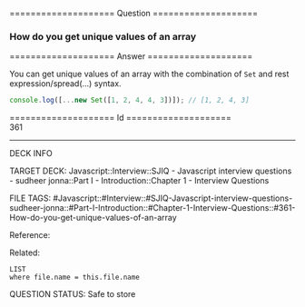 ==================== Question ====================  

### How do you get unique values of an array  

==================== Answer ====================  

You can get unique values of an array with the combination of `Set` and rest
expression/spread(...) syntax.

```javascript
console.log([...new Set([1, 2, 4, 4, 3])]); // [1, 2, 4, 3]
```

==================== Id ====================  
361
<!--ID: 1707879820636-->

---

DECK INFO

TARGET DECK: Javascript::Interview::SJIQ - Javascript interview questions - sudheer jonna::Part I - Introduction::Chapter 1 - Interview Questions

FILE TAGS: #Javascript::#Interview::#SJIQ-Javascript-interview-questions-sudheer-jonna::#Part-I-Introduction::#Chapter-1-Interview-Questions::#361-How-do-you-get-unique-values-of-an-array

Reference:

Related:

```dataview
LIST
where file.name = this.file.name
```
QUESTION STATUS: Safe to store
